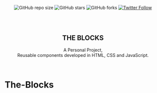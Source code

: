 <div align="center">
  
  ![GitHub repo size](https://img.shields.io/github/repo-size/Pilag6/The-Blocks)
  ![GitHub stars](https://img.shields.io/github/stars/Pilag6/The-Blocks?style=social)
  ![GitHub forks](https://img.shields.io/github/forks/Pilag6/The-Blocks?style=social)
  [![Twitter Follow](https://img.shields.io/twitter/follow/PilaGonzalezOk?style=social)](https://twitter.com/intent/follow?screen_name=PilaGonzalezOk)

  <br />
  <br />

  <h2 align="center">THE BLOCKS</h2>

  A Personal Project, <br />Reusable components developed in HTML, CSS and JavaScript.


</div>

<br />

# The-Blocks
